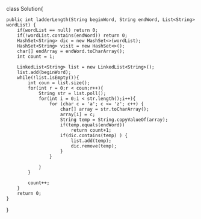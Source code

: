 
class Solution{

    public int ladderLength(String beginWord, String endWord, List<String> wordList) {
        if(wordList == null) return 0;
        if(!wordList.contains(endWord)) return 0;
        HashSet<String> dic = new HashSet<>(wordList);
        HashSet<String> visit = new HashSet<>();
        char[] endArray = endWord.toCharArray();
        int count = 1;

        LinkedList<String> list = new LinkedList<String>();
        list.add(beginWord);
        while(!list.isEmpty()){
            int coun = list.size();
            for(int r = 0;r < coun;r++){
                String str = list.poll();
                for(int i = 0;i < str.length();i++){
                    for (char c = 'a'; c <= 'z'; c++) {
                        char[] array = str.toCharArray();
                        array[i] = c;
                        String temp = String.copyValueOf(array);
                        if(temp.equals(endWord))
                            return count+1;
                        if(dic.contains(temp) ) {
                            list.add(temp);
                            dic.remove(temp);
                        }
                    }

                }
            }

            count++;
        }
        return 0;
    }
}